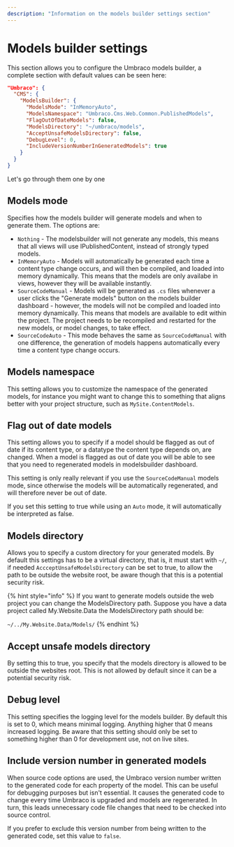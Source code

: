 ```yaml
---
description: "Information on the models builder settings section"
---
```


# Models builder settings

This section allows you to configure the Umbraco models builder, a complete section with default values can be seen here:

```json
"Umbraco": {
  "CMS": {
    "ModelsBuilder": {
      "ModelsMode": "InMemoryAuto",
      "ModelsNamespace": "Umbraco.Cms.Web.Common.PublishedModels",
      "FlagOutOfDateModels": false,
      "ModelsDirectory": "~/umbraco/models",
      "AcceptUnsafeModelsDirectory": false,
      "DebugLevel": 0,
      "IncludeVersionNumberInGeneratedModels": true
    }
  }
}
```

Let's go through them one by one

## Models mode

Specifies how the models builder will generate models and when to generate them. The options are:

* `Nothing` - The modelsbuilder will not generate any models, this means that all views will use IPublishedContent, instead of strongly typed models.
* `InMemoryAuto` - Models will automatically be generated each time a content type change occurs, and will then be compiled, and loaded into memory dynamically. This means that the models are only availabe in views, however they will be available instantly.
* `SourceCodeManual` - Models will be generated as `.cs` files whenever a user clicks the "Generate models" button on the models builder dashboard - however, the models will not be compiled and loaded into memory dynamically. This means that models are available to edit within the project. The project needs to be recompiled and restarted for the new models, or model changes, to take effect.
* `SourceCodeAuto` - This mode behaves the same as `SourceCodeManual` with one difference, the generation of models happens automatically every time a content type change occurs.

## Models namespace

This setting allows you to customize the namespace of the generated models, for instance you might want to change this to something that aligns better with your project structure, such as `MySite.ContentModels`.

## Flag out of date models

This setting allows you to specify if a model should be flagged as out of date if its content type, or a datatype the content type depends on, are changed. When a model is flagged as out of date you will be able to see that you need to regenerated models in modelsbuilder dashboard.

This setting is only really relevant if you use the `SourceCodeManual` models mode, since otherwise the models will be automatically regenerated, and will therefore never be out of date.

If you set this setting to true while using an `Auto` mode, it will automatically be interpreted as false.

## Models directory

Allows you to specify a custom directory for your generated models. By default this settings has to be a virtual directory, that is, it must start with `~/`, if needed `AccceptUnsafeModelsDirectory` can be set to true, to allow the path to be outside the website root, be aware though that this is a potential security risk.

{% hint style="info" %}
If you want to generate models outside the web project you can change the ModelsDirectory path. Suppose you have a data project called My.Website.Data the ModelsDirectory path should be:

`~/../My.Website.Data/Models/`
{% endhint %}

## Accept unsafe models directory

By setting this to true, you specify that the models directory is allowed to be outside the websites root. This is not allowed by default since it can be a potential security risk.

## Debug level

This setting specifies the logging level for the models builder. By default this is set to 0, which means minimal logging. Anything higher that 0 means increased logging. Be aware that this setting should only be set to something higher than 0 for development use, not on live sites.

## Include version number in generated models

When source code options are used, the Umbraco version number written to the generated code for each property of the model. This can be useful for debugging purposes but isn't essential. It causes the generated code to change every time Umbraco is upgraded and models are regenerated. In turn, this leads unnecessary code file changes that need to be checked into source control.

If you prefer to exclude this version number from being written to the generated code, set this value to `false`.